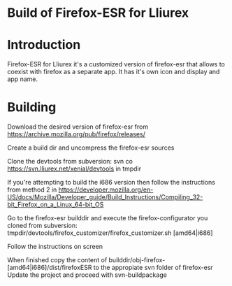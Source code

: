 # Build of Firefox-ESR for Lliurex

# Introduction

Firefox-ESR for Lliurex it's a customized version of firefox-esr that allows to coexist with firefox as a separate app. It has it's own icon and display and app name.

# Building

Download the desired version of firefox-esr from https://archive.mozilla.org/pub/firefox/releases/

Create a build dir and uncompress the firefox-esr sources

Clone the devtools from subversion: svn co https://svn.lliurex.net/xenial/devtools in tmpdir

If you're attempting to build the i686 version then follow the instructions from method 2 in https://developer.mozilla.org/en-US/docs/Mozilla/Developer_guide/Build_Instructions/Compiling_32-bit_Firefox_on_a_Linux_64-bit_OS

Go to the firefox-esr builddir and execute the firefox-configurator you cloned from subversion:
tmpdir/devtools/firefox_customizer/firefox_customizer.sh [amd64|i686]

Follow the instructions on screen

When finished copy the content of builddir/obj-firefox-[amd64|i686]/dist/firefoxESR to the appropiate svn folder of firefox-esr
Update the project and proceed with svn-buildpackage
